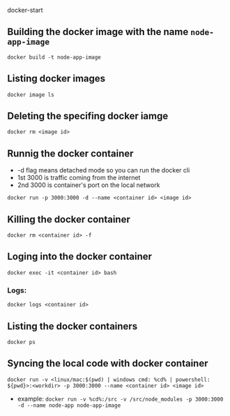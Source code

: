 docker-start

## Building the docker image with the name `node-app-image`

`docker build -t node-app-image`

## Listing docker images

`docker image ls`

## Deleting the specifing docker iamge

`docker rm <image id> `

## Runnig the docker container
- -d flag means detached mode so you can run the docker cli
- 1st 3000 is traffic coming from the internet
- 2nd 3000 is container's port on the local network

`docker run -p 3000:3000 -d --name <container id> <image id>`

## Killing the docker container

`docker rm <container id> -f`

## Loging into the docker container

`docker exec -it <container id> bash`

### Logs:

`docker logs <container id>`

## Listing the docker containers

`docker ps`

## Syncing the local code with docker container

`docker run -v <linux/mac:$(pwd) | windows cmd: %cd% | powershell: ${pwd}>:<workdir> -p 3000:3000 --name <container id> <image id>`

- example:
`docker run -v %cd%:/src -v /src/node_modules -p 3000:3000 -d --name node-app node-app-image`
